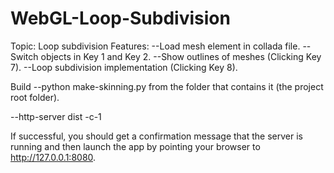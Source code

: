 # WebGL-Loop-Subdivision

Topic: Loop subdivision
Features:
--Load mesh element in collada file.
--Switch objects in Key 1 and Key 2.
--Show outlines of meshes (Clicking Key 7).
--Loop subdivision implementation (Clicking Key 8).

Build
--python make-skinning.py from the folder that contains it (the project root folder).

--http-server dist -c-1

If successful, you should get a confirmation message that the server is running and then launch the app by pointing your browser to http://127.0.0.1:8080.
